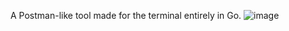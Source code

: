A Postman-like tool made for the terminal entirely in Go.
![image](https://github.com/user-attachments/assets/44b96edc-dd58-4f3c-b2c6-b00ed5959181)

